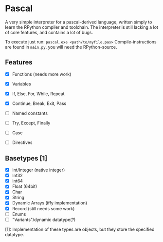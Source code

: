 # Pascal
A very simple interpreter for a pascal-derived language, written simply to learn the RPython compiler and toolchain. 
The interpreter is still lacking a lot of core features, and contains a lot of bugs.

To execute just run: `pascal.exe <path/to/myfile.pas>`
Compile-instructions are found in `main.py`, you will need the RPython-source.


Features
--------
- [x] Functions (needs more work)
- [x] Variables
- [x] If, Else, For, While, Repeat
- [x] Continue, Break, Exit, Pass
- [ ] Named constants
- [ ] Try, Except, Finally
- [ ] Case
- [ ] Directives


Basetypes [1]
---------
- [x] Int/Integer (native integer)
- [x] Int32
- [x] Int64
- [x] Float (64bit)
- [x] Char
- [x] String
- [x] Dynamic Arrays (iffy implementation)
- [x] Record (still needs some work)
- [ ] Enums
- [ ] "Variants"/dynamic datatype(?)

[1]: Implementation of these types are objects, but they store the specified datatype. 
